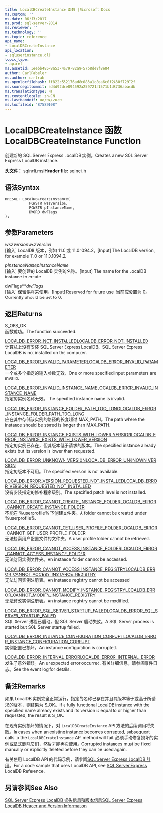 ```yaml
---
title: LocalDBCreateInstance 函数 |Microsoft Docs
ms.custom: ''
ms.date: 06/13/2017
ms.prod: sql-server-2014
ms.reviewer: ''
ms.technology: ''
ms.topic: reference
api_name:
- LocalDBCreateInstance
api_location:
- sqluserinstance.dll
topic_type:
- apiref
ms.assetid: 3eebb485-8a53-4a79-82a9-57b8de9f8e84
author: CarlRabeler
ms.author: carlrab
ms.openlocfilehash: ff822c552176ad8c083a1c8ea6c0f2430f72972f
ms.sourcegitcommit: ad4d92dce894592a259721a1571b1d8736abacdb
ms.translationtype: MT
ms.contentlocale: zh-CN
ms.lasthandoff: 08/04/2020
ms.locfileid: "87589108"
---
```

# <a name="localdbcreateinstance-function"></a><span data-ttu-id="5f3db-102">LocalDBCreateInstance 函数</span><span class="sxs-lookup"><span data-stu-id="5f3db-102">LocalDBCreateInstance Function</span></span>
  <span data-ttu-id="5f3db-103">创建新的 SQL Server Express LocalDB 实例。</span><span class="sxs-lookup"><span data-stu-id="5f3db-103">Creates a new SQL Server Express LocalDB instance.</span></span>  
  
 <span data-ttu-id="5f3db-104">**头文件：** sqlncli.msi</span><span class="sxs-lookup"><span data-stu-id="5f3db-104">**Header file:** sqlncli.h</span></span>  
  
## <a name="syntax"></a><span data-ttu-id="5f3db-105">语法</span><span class="sxs-lookup"><span data-stu-id="5f3db-105">Syntax</span></span>  
  
```  
HRESULT LocalDBCreateInstance(  
           PCWSTR wszVersion,  
           PCWSTR pInstanceName,   
           DWORD dwFlags   
);  
```  
  
## <a name="parameters"></a><span data-ttu-id="5f3db-106">参数</span><span class="sxs-lookup"><span data-stu-id="5f3db-106">Parameters</span></span>  
 <span data-ttu-id="5f3db-107">*wszVersion*</span><span class="sxs-lookup"><span data-stu-id="5f3db-107">*wszVersion*</span></span>  
 <span data-ttu-id="5f3db-108">[输入] LocalDB 版本，例如 11.0 或 11.0.1094.2。</span><span class="sxs-lookup"><span data-stu-id="5f3db-108">[Input] The LocalDB version, for example 11.0 or 11.0.1094.2.</span></span>  
  
 <span data-ttu-id="5f3db-109">*pInstanceName*</span><span class="sxs-lookup"><span data-stu-id="5f3db-109">*pInstanceName*</span></span>  
 <span data-ttu-id="5f3db-110">[输入] 要创建的 LocalDB 实例的名称。</span><span class="sxs-lookup"><span data-stu-id="5f3db-110">[Input] The name for the LocalDB instance to create.</span></span>  
  
 <span data-ttu-id="5f3db-111">dwFlags\*\*</span><span class="sxs-lookup"><span data-stu-id="5f3db-111">*dwFlags*</span></span>  
 <span data-ttu-id="5f3db-112">[输入] 保留供将来使用。</span><span class="sxs-lookup"><span data-stu-id="5f3db-112">[Input] Reserved for future use.</span></span> <span data-ttu-id="5f3db-113">当前应设置为 0。</span><span class="sxs-lookup"><span data-stu-id="5f3db-113">Currently should be set to 0.</span></span>  
  
## <a name="returns"></a><span data-ttu-id="5f3db-114">返回</span><span class="sxs-lookup"><span data-stu-id="5f3db-114">Returns</span></span>  
 <span data-ttu-id="5f3db-115">S_OK</span><span class="sxs-lookup"><span data-stu-id="5f3db-115">S_OK</span></span>  
 <span data-ttu-id="5f3db-116">函数成功。</span><span class="sxs-lookup"><span data-stu-id="5f3db-116">The function succeeded.</span></span>  
  
 [<span data-ttu-id="5f3db-117">LOCALDB_ERROR_NOT_INSTALLED</span><span class="sxs-lookup"><span data-stu-id="5f3db-117">LOCALDB_ERROR_NOT_INSTALLED</span></span>](../express-localdb-error-messages/localdb-error-not-installed.md)  
 <span data-ttu-id="5f3db-118">计算机上没有安装 SQL Server Express LocalDB。</span><span class="sxs-lookup"><span data-stu-id="5f3db-118">SQL Server Express LocalDB is not installed on the computer.</span></span>  
  
 [<span data-ttu-id="5f3db-119">LOCALDB_ERROR_INVALID_PARAMETER</span><span class="sxs-lookup"><span data-stu-id="5f3db-119">LOCALDB_ERROR_INVALID_PARAMETER</span></span>](../express-localdb-error-messages/localdb-error-invalid-parameter.md)  
 <span data-ttu-id="5f3db-120">一个或多个指定的输入参数无效。</span><span class="sxs-lookup"><span data-stu-id="5f3db-120">One or more specified input parameters are invalid.</span></span>  
  
 [<span data-ttu-id="5f3db-121">LOCALDB_ERROR_INVALID_INSTANCE_NAME</span><span class="sxs-lookup"><span data-stu-id="5f3db-121">LOCALDB_ERROR_INVALID_INSTANCE_NAME</span></span>](../express-localdb-error-messages/localdb-error-invalid-instance-name.md)  
 <span data-ttu-id="5f3db-122">指定的实例名称无效。</span><span class="sxs-lookup"><span data-stu-id="5f3db-122">The specified instance name is invalid.</span></span>  
  
 [<span data-ttu-id="5f3db-123">LOCALDB_ERROR_INSTANCE_FOLDER_PATH_TOO_LONG</span><span class="sxs-lookup"><span data-stu-id="5f3db-123">LOCALDB_ERROR_INSTANCE_FOLDER_PATH_TOO_LONG</span></span>](../express-localdb-error-messages/localdb-error-instance-folder-path-too-long.md)  
 <span data-ttu-id="5f3db-124">应在其中存储该实例的路径的长度超过 MAX_PATH。</span><span class="sxs-lookup"><span data-stu-id="5f3db-124">The path where the instance should be stored is longer than MAX_PATH.</span></span>  
  
 [<span data-ttu-id="5f3db-125">LOCALDB_ERROR_INSTANCE_EXISTS_WITH_LOWER_VERSION</span><span class="sxs-lookup"><span data-stu-id="5f3db-125">LOCALDB_ERROR_INSTANCE_EXISTS_WITH_LOWER_VERSION</span></span>](../express-localdb-error-messages/localdb-error-instance-exists-with-lower-version.md)  
 <span data-ttu-id="5f3db-126">指定的实例已存在，但其版本低于请求的版本。</span><span class="sxs-lookup"><span data-stu-id="5f3db-126">The specified instance already exists but its version is lower than requested.</span></span>  
  
 [<span data-ttu-id="5f3db-127">LOCALDB_ERROR_UNKNOWN_VERSION</span><span class="sxs-lookup"><span data-stu-id="5f3db-127">LOCALDB_ERROR_UNKNOWN_VERSION</span></span>](../express-localdb-error-messages/localdb-error-unknown-version.md)  
 <span data-ttu-id="5f3db-128">指定的版本不可用。</span><span class="sxs-lookup"><span data-stu-id="5f3db-128">The specified version is not available.</span></span>  
  
 [<span data-ttu-id="5f3db-129">LOCALDB_ERROR_VERSION_REQUESTED_NOT_INSTALLED</span><span class="sxs-lookup"><span data-stu-id="5f3db-129">LOCALDB_ERROR_VERSION_REQUESTED_NOT_INSTALLED</span></span>](../express-localdb-error-messages/localdb-error-version-requested-not-installed.md)  
 <span data-ttu-id="5f3db-130">没有安装指定的修补程序级别。</span><span class="sxs-lookup"><span data-stu-id="5f3db-130">The specified patch level is not installed.</span></span>  
  
 [<span data-ttu-id="5f3db-131">LOCALDB_ERROR_CANNOT_CREATE_INSTANCE_FOLDER</span><span class="sxs-lookup"><span data-stu-id="5f3db-131">LOCALDB_ERROR_CANNOT_CREATE_INSTANCE_FOLDER</span></span>](../express-localdb-error-messages/localdb-error-cannot-create-instance-folder.md)  
 <span data-ttu-id="5f3db-132">不能在 %userprofile% 下创建文件夹。</span><span class="sxs-lookup"><span data-stu-id="5f3db-132">A folder cannot be created under %userprofile%.</span></span>  
  
 [<span data-ttu-id="5f3db-133">LOCALDB_ERROR_CANNOT_GET_USER_PROFILE_FOLDER</span><span class="sxs-lookup"><span data-stu-id="5f3db-133">LOCALDB_ERROR_CANNOT_GET_USER_PROFILE_FOLDER</span></span>](../express-localdb-error-messages/localdb-error-cannot-get-user-profile-folder.md)  
 <span data-ttu-id="5f3db-134">无法检索用户配置文件的文件夹。</span><span class="sxs-lookup"><span data-stu-id="5f3db-134">A user profile folder cannot be retrieved.</span></span>  
  
 [<span data-ttu-id="5f3db-135">LOCALDB_ERROR_CANNOT_ACCESS_INSTANCE_FOLDER</span><span class="sxs-lookup"><span data-stu-id="5f3db-135">LOCALDB_ERROR_CANNOT_ACCESS_INSTANCE_FOLDER</span></span>](../express-localdb-error-messages/localdb-error-cannot-access-instance-folder.md)  
 <span data-ttu-id="5f3db-136">无法访问实例文件夹。</span><span class="sxs-lookup"><span data-stu-id="5f3db-136">An instance folder cannot be accessed.</span></span>  
  
 [<span data-ttu-id="5f3db-137">LOCALDB_ERROR_CANNOT_ACCESS_INSTANCE_REGISTRY</span><span class="sxs-lookup"><span data-stu-id="5f3db-137">LOCALDB_ERROR_CANNOT_ACCESS_INSTANCE_REGISTRY</span></span>](../express-localdb-error-messages/localdb-error-cannot-access-instance-registry.md)  
 <span data-ttu-id="5f3db-138">无法访问实例注册表。</span><span class="sxs-lookup"><span data-stu-id="5f3db-138">An instance registry cannot be accessed.</span></span>  
  
 [<span data-ttu-id="5f3db-139">LOCALDB_ERROR_CANNOT_MODIFY_INSTANCE_REGISTRY</span><span class="sxs-lookup"><span data-stu-id="5f3db-139">LOCALDB_ERROR_CANNOT_MODIFY_INSTANCE_REGISTRY</span></span>](../express-localdb-error-messages/localdb-error-cannot-modify-instance-registry.md)  
 <span data-ttu-id="5f3db-140">无法修改实例注册表。</span><span class="sxs-lookup"><span data-stu-id="5f3db-140">An instance registry cannot be modified.</span></span>  
  
 [<span data-ttu-id="5f3db-141">LOCALDB_ERROR_SQL_SERVER_STARTUP_FAILED</span><span class="sxs-lookup"><span data-stu-id="5f3db-141">LOCALDB_ERROR_SQL_SERVER_STARTUP_FAILED</span></span>](../express-localdb-error-messages/localdb-error-sql-server-startup-failed.md)  
 <span data-ttu-id="5f3db-142">SQL Server 进程已启动，但 SQL Server 启动失败。</span><span class="sxs-lookup"><span data-stu-id="5f3db-142">A SQL Server process is started but SQL Server startup failed.</span></span>  
  
 [<span data-ttu-id="5f3db-143">LOCALDB_ERROR_INSTANCE_CONFIGURATION_CORRUPT</span><span class="sxs-lookup"><span data-stu-id="5f3db-143">LOCALDB_ERROR_INSTANCE_CONFIGURATION_CORRUPT</span></span>](../express-localdb-error-messages/localdb-error-instance-configuration-corrupt.md)  
 <span data-ttu-id="5f3db-144">实例配置已损坏。</span><span class="sxs-lookup"><span data-stu-id="5f3db-144">An instance configuration is corrupted.</span></span>  
  
 [<span data-ttu-id="5f3db-145">LOCALDB_ERROR_INTERNAL_ERROR</span><span class="sxs-lookup"><span data-stu-id="5f3db-145">LOCALDB_ERROR_INTERNAL_ERROR</span></span>](../express-localdb-error-messages/localdb-error-internal-error.md)  
 <span data-ttu-id="5f3db-146">发生了意外错误。</span><span class="sxs-lookup"><span data-stu-id="5f3db-146">An unexpected error occurred.</span></span> <span data-ttu-id="5f3db-147">有关详细信息，请参阅事件日志。</span><span class="sxs-lookup"><span data-stu-id="5f3db-147">See the event log for details.</span></span>  
  
## <a name="remarks"></a><span data-ttu-id="5f3db-148">备注</span><span class="sxs-lookup"><span data-stu-id="5f3db-148">Remarks</span></span>  
 <span data-ttu-id="5f3db-149">如果 LocalDB 实例完全正常运行，指定的名称已存在并且其版本等于或高于所请求的版本，则结果为 S_OK。</span><span class="sxs-lookup"><span data-stu-id="5f3db-149">If a fully functional LocalDB instance with the specified name already exists and its version is equal to or higher than requested, the result is S_OK.</span></span>  
  
 <span data-ttu-id="5f3db-150">在现有实例损坏的情况下，对 `LocalDBCreateInstance` API 方法的后续调用将失败。</span><span class="sxs-lookup"><span data-stu-id="5f3db-150">In cases when an existing instance becomes corrupted, subsequent calls to the `LocalDBCreateInstance` API method will fail.</span></span> <span data-ttu-id="5f3db-151">必须手动修复损坏的实例或显式删除它们，然后才能再次使用。</span><span class="sxs-lookup"><span data-stu-id="5f3db-151">Corrupted instances must be fixed manually or explicitly deleted before they can be used again.</span></span>  
  
 <span data-ttu-id="5f3db-152">有关使用 LocalDB API 的代码示例，请参阅[SQL Server Express LocalDB 引用](../sql-server-express-localdb-reference.md)。</span><span class="sxs-lookup"><span data-stu-id="5f3db-152">For a code sample that uses LocalDB API, see [SQL Server Express LocalDB Reference](../sql-server-express-localdb-reference.md).</span></span>  
  
## <a name="see-also"></a><span data-ttu-id="5f3db-153">另请参阅</span><span class="sxs-lookup"><span data-stu-id="5f3db-153">See Also</span></span>  
 [<span data-ttu-id="5f3db-154">SQL Server Express LocalDB 标头信息和版本信息</span><span class="sxs-lookup"><span data-stu-id="5f3db-154">SQL Server Express LocalDB Header and Version Information</span></span>](sql-server-express-localdb-header-and-version-information.md)  
  
  
